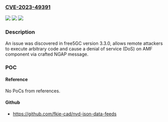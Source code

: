 ### [CVE-2023-49391](https://cve.mitre.org/cgi-bin/cvename.cgi?name=CVE-2023-49391)
![](https://img.shields.io/static/v1?label=Product&message=n%2Fa&color=blue)
![](https://img.shields.io/static/v1?label=Version&message=n%2Fa&color=blue)
![](https://img.shields.io/static/v1?label=Vulnerability&message=n%2Fa&color=brighgreen)

### Description

An issue was discovered in free5GC version 3.3.0, allows remote attackers to execute arbitrary code and cause a denial of service (DoS) on AMF component via crafted NGAP message.

### POC

#### Reference
No PoCs from references.

#### Github
- https://github.com/fkie-cad/nvd-json-data-feeds

